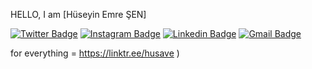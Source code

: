 HELLO, I am [Hüseyin Emre ŞEN]

[![Twitter Badge](https://img.shields.io/badge/-X-1ca0f1?style=flat-square&labelColor=1ca0f1&logo=twitter&logoColor=white&link=https://x.com/themre_sen)](https://x.com/themre_sen) [![Instagram Badge](https://img.shields.io/badge/-İnstagram-F44747?style=flat-square&labelColor=F44747&logo=instagram&logoColor=white&link=https://instagram.com/themre.sen)](https://instagram.com/themre.sen) [![Linkedin Badge](https://img.shields.io/badge/-Linkedin-blue?style=flat-square&logo=Linkedin&logoColor=white&link=https://www.linkedin.com/in/h%C3%BCseyin-emre-%C5%9Fen-525b3334b//)](https://www.linkedin.com/in/h%C3%BCseyin-emre-%C5%9Fen-525b3334b/)
[![Gmail Badge](https://img.shields.io/badge/-iletisim.emresen@gmail.com-c14438?style=flat-square&logo=Gmail&logoColor=white&link=iletisim.emresen@gmail.com
)](iletisim.emresen@gmail.com)


for everything = https://linktr.ee/husave
)

<!-- This is taken from https://github.com/maddhruv/npm-statistics -->




